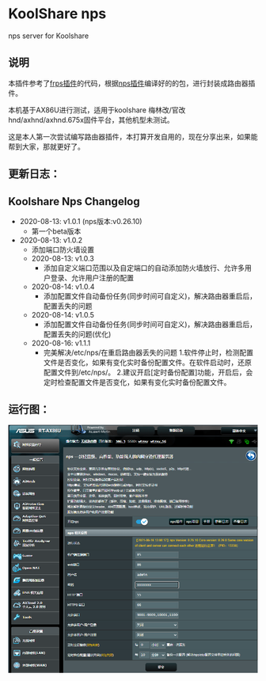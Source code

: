 # KoolShare nps

nps server for Koolshare

## 说明

本插件参考了[frps插件](https://github.com/koolshare/rogsoft)的代码，根据[nps插件](https://github.com/ehang-io/nps)编译好的的包，进行封装成路由器插件。

本机基于AX86U进行测试，适用于koolshare 梅林改/官改 hnd/axhnd/axhnd.675x固件平台，其他机型未测试。

这是本人第一次尝试编写路由器插件，本打算开发自用的，现在分享出来，如果能帮到大家，那就更好了。

## 更新日志：

Koolshare Nps Changelog
-------------------------------------------
- 2020-08-13: v1.0.1 (nps版本:v0.26.10)
  - 第一个beta版本
- 2020-08-13: v1.0.2
    - 添加端口防火墙设置
  - 2020-08-13: v1.0.3
    - 添加自定义端口范围以及自定端口的自动添加防火墙放行、允许多用户登录、允许用户注册的配置
  - 2020-08-14: v1.0.4
    - 添加配置文件自动备份任务(同步时间可自定义)，解决路由器重启后，配置丢失的问题
  - 2020-08-14: v1.0.5
    - 添加配置文件自动备份任务(同步时间可自定义)，解决路由器重启后，配置丢失的问题(优化)
  - 2020-08-16: v1.1.1
    - 完美解决/etc/nps/在重启路由器丢失的问题
      1.软件停止时，检测配置文件是否变化，如果有变化实时备份配置文件。在软件启动时，还原配置文件到/etc/nps/。
      2.建议开启[定时备份配置]功能，开启后，会定时检查配置文件是否变化，如果有变化实时备份配置文件。



## 运行图：

![Snipaste_2021-08-16_13-08-41](doc/run.png)
